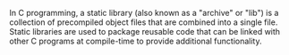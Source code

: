 In C programming, a static library (also known as a "archive" or "lib") is a collection of precompiled object files that are combined into a single file. Static libraries are used to package reusable code that can be linked with other C programs at compile-time to provide additional functionality.
